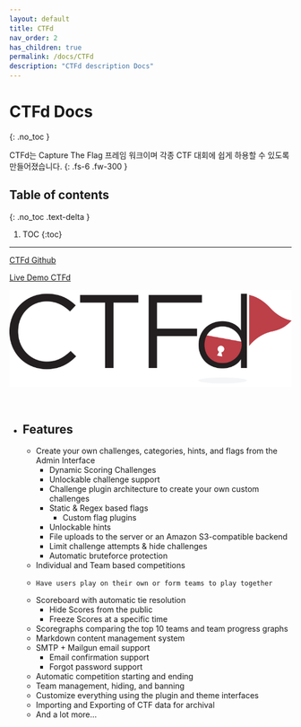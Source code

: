 ```yaml
---
layout: default
title: CTFd
nav_order: 2
has_children: true
permalink: /docs/CTFd
description: "CTFd description Docs"
---
```


# CTFd Docs
{: .no_toc }


CTFd는 Capture The Flag 프레임 워크이며 각종 CTF 대회에 쉽게 하용할 수 있도록 만들어졌습니다.
{: .fs-6 .fw-300 }

## Table of contents
{: .no_toc .text-delta }

1. TOC
{:toc}

---

[CTFd Github](https://github.com/CTFd/CTFd)

[Live Demo CTFd](https://demo.ctfd.io/)

![CTFd logo](/post_images/CTFd/index/logo.png)

<br>

+ ## Features
    + Create your own challenges, categories, hints, and flags from the Admin Interface
        + Dynamic Scoring Challenges
        + Unlockable challenge support
        + Challenge plugin architecture to create your own custom challenges
        + Static & Regex based flags
            + Custom flag plugins
        + Unlockable hints
        + File uploads to the server or an Amazon S3-compatible backend
        + Limit challenge attempts & hide challenges
        + Automatic bruteforce protection
    + Individual and Team based competitions
    +     Have users play on their own or form teams to play together
    + Scoreboard with automatic tie resolution
        + Hide Scores from the public
        + Freeze Scores at a specific time
    + Scoregraphs comparing the top 10 teams and team progress graphs
    + Markdown content management system
    + SMTP + Mailgun email support
        + Email confirmation support
        + Forgot password support
    + Automatic competition starting and ending
    + Team management, hiding, and banning
    + Customize everything using the plugin and theme interfaces
    + Importing and Exporting of CTF data for archival
    + And a lot more...